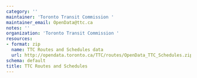 ```yaml
---
category: ''
maintainer: 'Toronto Transit Commission '
maintainer_email: OpenData@ttc.ca
notes: ''
organization: 'Toronto Transit Commission '
resources:
- format: zip
  name: TTC Routes and Schedules data
  url: http://opendata.toronto.ca/TTC/routes/OpenData_TTC_Schedules.zip
schema: default
title: TTC Routes and Schedules
---
```

